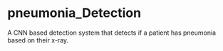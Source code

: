 # pneumonia_Detection
A CNN based detection system that detects if a patient has pneumonia based on their x-ray.
